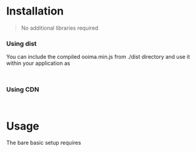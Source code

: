 <h1> Installation </h1>
<blockquote>No additional libraries required</blockquote>
<h3>Using dist</h3>
You can include the compiled ooima.min.js from ./dist directory and use it within your application as
<pre><code class="html"> <script src="ooima.min.js"></script> </code></pre>

<h3> Using CDN  </h3>
<pre><code class="html"> <script src="https://cdn.jsdelivr.net/gh/gokuney/ooima-js@master/dist/ooima.min.js" async></script> </code></pre>

<h1> Usage </h1>
The bare basic setup requires 
